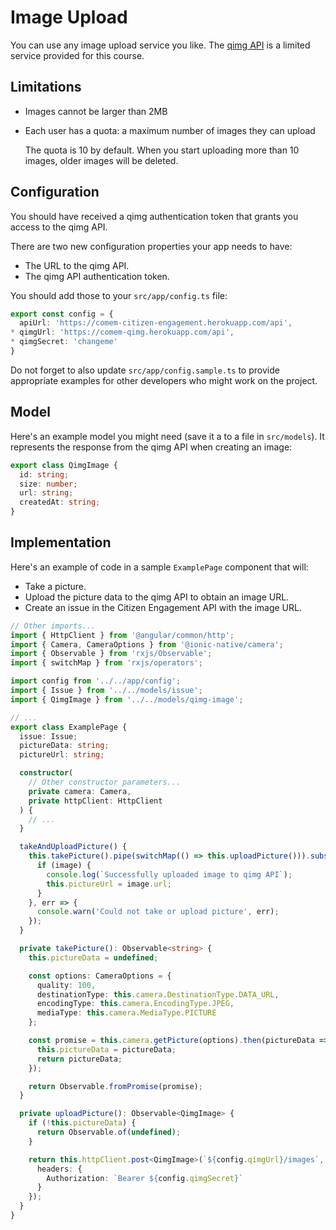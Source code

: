 # Image Upload

You can use any image upload service you like.
The [qimg API][qimg] is a limited service provided for this course.



## Limitations

* Images cannot be larger than 2MB
* Each user has a quota: a maximum number of images they can upload

  The quota is 10 by default.
  When you start uploading more than 10 images, older images will be deleted.



## Configuration

You should have received a qimg authentication token that grants you access to the qimg API.

There are two new configuration properties your app needs to have:

* The URL to the qimg API.
* The qimg API authentication token.

You should add those to your `src/app/config.ts` file:

```ts
export const config = {
  apiUrl: 'https://comem-citizen-engagement.herokuapp.com/api',
* qimgUrl: 'https://comem-qimg.herokuapp.com/api',
* qimgSecret: 'changeme'
}
```

Do not forget to also update `src/app/config.sample.ts` to provide appropriate examples for other developers who might work on the project.



## Model

Here's an example model you might need (save it a to a file in `src/models`).
It represents the response from the qimg API when creating an image:

```ts
export class QimgImage {
  id: string;
  size: number;
  url: string;
  createdAt: string;
}
```



## Implementation

Here's an example of code in a sample `ExamplePage` component that will:

* Take a picture.
* Upload the picture data to the qimg API to obtain an image URL.
* Create an issue in the Citizen Engagement API with the image URL.

```ts
// Other imports...
import { HttpClient } from '@angular/common/http';
import { Camera, CameraOptions } from '@ionic-native/camera';
import { Observable } from 'rxjs/Observable';
import { switchMap } from 'rxjs/operators';

import config from '../../app/config';
import { Issue } from '../../models/issue';
import { QimgImage } from '../../models/qimg-image';

// ...
export class ExamplePage {
  issue: Issue;
  pictureData: string;
  pictureUrl: string;

  constructor(
    // Other constructor parameters...
    private camera: Camera,
    private httpClient: HttpClient
  ) {
    // ...
  }

  takeAndUploadPicture() {
    this.takePicture().pipe(switchMap(() => this.uploadPicture())).subscribe(image => {
      if (image) {
        console.log(`Successfully uploaded image to qimg API`);
        this.pictureUrl = image.url;
      }
    }, err => {
      console.warn('Could not take or upload picture', err);
    });
  }

  private takePicture(): Observable<string> {
    this.pictureData = undefined;

    const options: CameraOptions = {
      quality: 100,
      destinationType: this.camera.DestinationType.DATA_URL,
      encodingType: this.camera.EncodingType.JPEG,
      mediaType: this.camera.MediaType.PICTURE
    };

    const promise = this.camera.getPicture(options).then(pictureData => {
      this.pictureData = pictureData;
      return pictureData;
    });

    return Observable.fromPromise(promise);
  }

  private uploadPicture(): Observable<QimgImage> {
    if (!this.pictureData) {
      return Observable.of(undefined);
    }

    return this.httpClient.post<QimgImage>(`${config.qimgUrl}/images`, { data: this.pictureData }, {
      headers: {
        Authorization: `Bearer ${config.qimgSecret}`
      }
    });
  }
}
```



[qimg]: https://mediacomem.github.io/comem-qimg/

